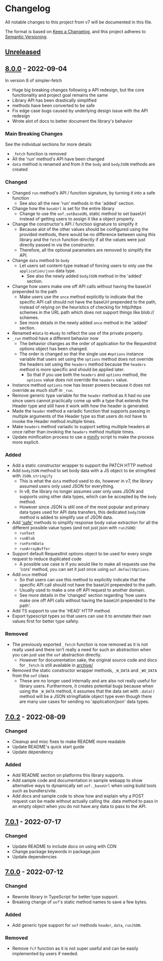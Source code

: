 # Changelog
All notable changes to this project from v7 will be documented in this file.

The format is based on [Keep a Changelog](https://keepachangelog.com/en/1.0.0/),
and this project adheres to [Semantic Versioning](https://semver.org/spec/v2.0.0.html).

## [Unreleased]


## [8.0.0] - 2022-09-04
In version 8 of simpler-fetch
- Huge big breaking changes following a API redesign, but the core functionality and project goal remains the same
- Library API has been drastically simplified
- methods have been converted to be safe
- Fix edge case bugs caused by underlying design issue with the API redesign
- Wrote alot of docs to better document the library's behavior

### Main Breaking Changes
See the individual sections for more details
- `_fetch` function is removed
- All the 'run' method's API have been changed
- `data` method is renamed and from it the `body` and `bodyJSON` methods are created

### Changed
- Changed `run` method's API / function signature, by turning it into a safe function
    - See also all the new 'run' methods in the 'added' section.
- Change how the `baseUrl` is set for the entire library
    - Change to use the `oof.setBaseURL` static method to set baseUrl instead of getting users to assign it like a object property.
- Change the constructor's API / function signature to simplify it
    - Because alot of the other values should be configured using the provided methods, there would be no difference between using this library and the `fetch` function directly if all the values were just directly passed in via the constructor.
    - Therefore, all the optional parameters are removed to simplify the API.
- Change `data` method to `body`
    - Let users set content-type instead of forcing users to only use the `application/json` data type.
        - See also the newly added `bodyJSON` method in the 'added' section.
- Change how users make one off API calls without having the baseUrl prepended to the path
    - Make users use the `once` method explicitly to indicate that the specific API call should not have the baseUrl prepended to the path, instead of relying on the heuristics of checking for http/https schemes in the URL path which does not support things like blob:// schemes.
    - See more details in the newly added `once` method in the 'added' section.
- Renamed `#data` to `#body` to reflect the use of the private property.
- `_run` method have a different behavior now
    - The behavior changes as the order of application for the RequestInit options object has been changed.
    - The order is changed so that the single use `#options` instance variable that users set using the `options` method does not override the headers set using the `headers` method because the `headers` method is more specific and should be applied later.
        - So that if you use both the `headers` and `options` method, the `options` value does not override the `headers` value.
- Instance method `options` now has lesser powers because it does not override as much stuff in `_run`.
- Remove generic type variable for the `header` method as it had no use since users cannot practically come up with a type that extends the Header type and still have it work with how the header is generated.
- Made the `header` method a variadic function that supports passing in multiple arguments of the Header type so that users do not have to invoke the Header method multiple times.
- Make `headers` method variadic to support setting multiple headers at once rather than invoking the `headers` method multiple times.
- Update minification process to use a [minify](./minify.js) script to make the process more explicit.

### Added
- Add a static constructor wrapper to support the PATCH HTTP method
- Add `bodyJSON` method to set body data with a JS object to be stringified with `JSON.stringify`
    - This is what the `data` method used to do, however in v7, the library assumed users only used JSON for everything.
    - In v8, the library no longer assumes user only uses JSON and supports using other data types, which can be accepted by the `body` method.
    - However since JSON is still one of the most popular and primary data types used for API data transfers, this dedicated `bodyJSON` method is added to simplify use of JSON data.
- Add ['safe'](./docs/oof%20error%20handling.md) methods to simplify response body value extraction for all the different possible value types (and not just json with `runJSON`):
    - `runText`
    - `runBlob`
    - `runFormData`
    - `runArrayBuffer`
- Support default RequestInit options object to be used for every single request to reduce duplicated code
    - A possible use case is if you would like to make all requests use the 'cors' method, you can set it just once using `oof.defaultOptions`.
- Add `once` method
    - So that users can use this method to explicitly indicate that the specific API call should not have the baseUrl prepended to the path.
    - Usually used to make a one off API request to another domain.
    - See more details in the 'changed' section regarding 'how users make one off API calls without having the baseUrl prepended to the path'.
- Add TS support to use the 'HEAD' HTTP method.
- Export typescript types so that users can use it to annotate their own values first for better type safety.

### Removed
- The previously exported `_fetch` function is now removed as it is not really used and there isn't really a need for such an abstraction when you can just use the `oof` abstraction directly.
    - However for documentation sake, the original source code and docs for `_fetch` is still available in [archive/](./archive/_fetch/)
- Removed the static constructor wrapper methods, `_W_DATA` and `_WO_DATA` from the `oof` class
    - These are no longer used internally and are also not really useful for library users. Furthermore, it creates potential bugs because when using the `_W_DATA` method, it assumes that the data set with `.data()` method will be a JSON stringifiable object type even though there are many use cases for sending no 'application/json' data types.


## [7.0.2] - 2022-08-09
### Changed
- Cleanup and misc fixes to make README more readable
- Update README's quick start guide
- Update dependency

### Added
- Add README section on platforms this library supports.
- Add sample code and documentation in sample webapp to show alternative ways to dynamically set `oof._baseUrl` when using build tools such as bundlers/vite.
- Add docs and sample code to show how and explain why a POST request can be made without actually calling the .data method to pass in an empty object when you do not have any data to pass to the API.


## [7.0.1] - 2022-07-17
### Changed
- Update README to include docs on using with CDN
- Change package keywords in package.json
- Update dependencies


## [7.0.0] - 2022-07-12
### Changed
- Rewrote library in TypeScript for better type support.
- Breaking change of `oof`'s static method names to save a few bytes.

### Added
- Add generic type support for `oof` methods `header`, `data`, `runJSON`.

### Removed
- Remove `fcf` function as it is not super useful and can be easily implemented by users if needed.


[Unreleased]: https://github.com/Enkel-Digital/simpler-fetch/compare/v8.0.0...HEAD
[8.0.0]: https://github.com/Enkel-Digital/simpler-fetch/releases/tag/v8.0.0
[7.0.2]: https://github.com/Enkel-Digital/simpler-fetch/releases/tag/v7.0.2
[7.0.1]: https://github.com/Enkel-Digital/simpler-fetch/releases/tag/v7.0.1
[7.0.0]: https://github.com/Enkel-Digital/simpler-fetch/releases/tag/v7.0.0